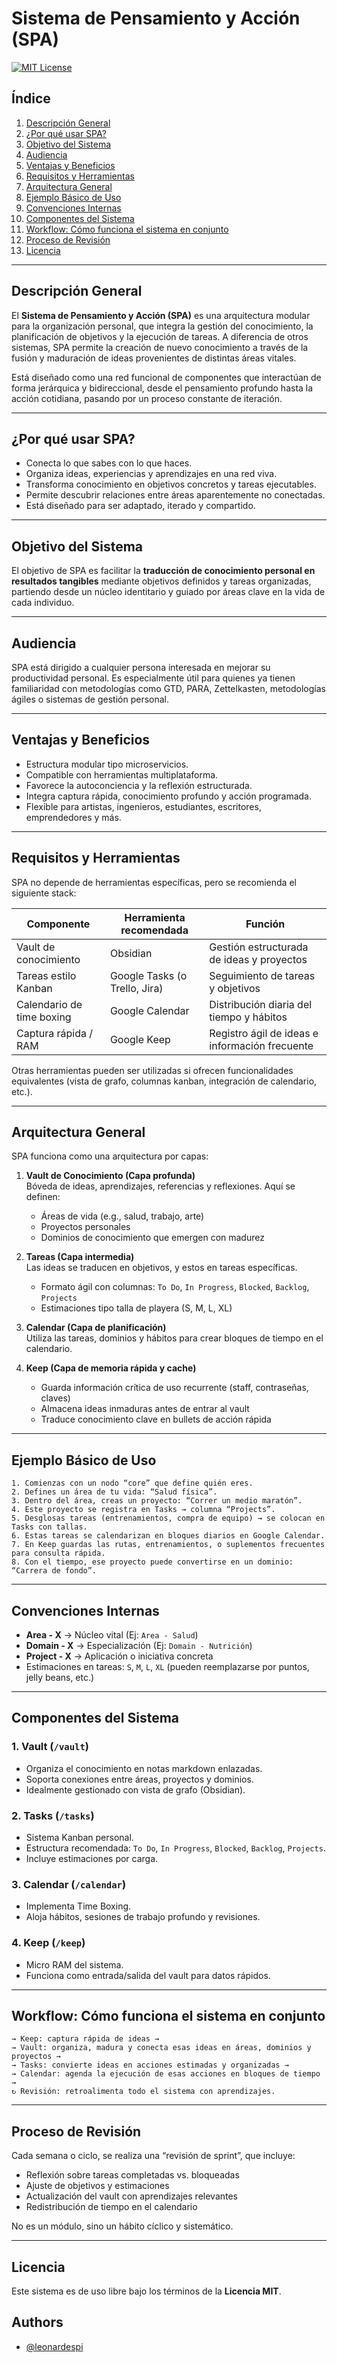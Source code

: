 # Sistema de Pensamiento y Acción (SPA)


[![MIT License](https://img.shields.io/badge/License-MIT-green.svg)](https://choosealicense.com/licenses/mit/)


## Índice

1. [Descripción General](#descripción-general)
2. [¿Por qué usar SPA?](#por-qué-usar-spa)
3. [Objetivo del Sistema](#objetivo-del-sistema)
4. [Audiencia](#audiencia)
5. [Ventajas y Beneficios](#ventajas-y-beneficios)
6. [Requisitos y Herramientas](#requisitos-y-herramientas)
7. [Arquitectura General](#arquitectura-general)
8. [Ejemplo Básico de Uso](#ejemplo-básico-de-uso)
9. [Convenciones Internas](#convenciones-internas)
10. [Componentes del Sistema](#componentes-del-sistema)
11. [Workflow: Cómo funciona el sistema en conjunto](#workflow-cómo-funciona-el-sistema-en-conjunto)
12. [Proceso de Revisión](#proceso-de-revisión)
13. [Licencia](#licencia)

---

## Descripción General

El **Sistema de Pensamiento y Acción (SPA)** es una arquitectura modular para la organización personal, que integra la gestión del conocimiento, la planificación de objetivos y la ejecución de tareas. A diferencia de otros sistemas, SPA permite la creación de nuevo conocimiento a través de la fusión y maduración de ideas provenientes de distintas áreas vitales.

Está diseñado como una red funcional de componentes que interactúan de forma jerárquica y bidireccional, desde el pensamiento profundo hasta la acción cotidiana, pasando por un proceso constante de iteración.

---

## ¿Por qué usar SPA?

- Conecta lo que sabes con lo que haces.
- Organiza ideas, experiencias y aprendizajes en una red viva.
- Transforma conocimiento en objetivos concretos y tareas ejecutables.
- Permite descubrir relaciones entre áreas aparentemente no conectadas.
- Está diseñado para ser adaptado, iterado y compartido.

---

## Objetivo del Sistema

El objetivo de SPA es facilitar la **traducción de conocimiento personal en resultados tangibles** mediante objetivos definidos y tareas organizadas, partiendo desde un núcleo identitario y guiado por áreas clave en la vida de cada individuo.

---

## Audiencia

SPA está dirigido a cualquier persona interesada en mejorar su productividad personal. Es especialmente útil para quienes ya tienen familiaridad con metodologías como GTD, PARA, Zettelkasten, metodologías ágiles o sistemas de gestión personal.

---

## Ventajas y Beneficios

- Estructura modular tipo microservicios.
- Compatible con herramientas multiplataforma.
- Favorece la autoconciencia y la reflexión estructurada.
- Integra captura rápida, conocimiento profundo y acción programada.
- Flexible para artistas, ingenieros, estudiantes, escritores, emprendedores y más.

---

## Requisitos y Herramientas

SPA no depende de herramientas específicas, pero se recomienda el siguiente stack:

| Componente | Herramienta recomendada | Función |
|-----------|--------------------------|--------|
| Vault de conocimiento | Obsidian | Gestión estructurada de ideas y proyectos |
| Tareas estilo Kanban | Google Tasks (o Trello, Jira) | Seguimiento de tareas y objetivos |
| Calendario de time boxing | Google Calendar | Distribución diaria del tiempo y hábitos |
| Captura rápida / RAM | Google Keep | Registro ágil de ideas e información frecuente |

Otras herramientas pueden ser utilizadas si ofrecen funcionalidades equivalentes (vista de grafo, columnas kanban, integración de calendario, etc.).

---

## Arquitectura General

SPA funciona como una arquitectura por capas:

1. **Vault de Conocimiento (Capa profunda)**  
   Bóveda de ideas, aprendizajes, referencias y reflexiones. Aquí se definen:
   - Áreas de vida (e.g., salud, trabajo, arte)
   - Proyectos personales
   - Dominios de conocimiento que emergen con madurez

2. **Tareas (Capa intermedia)**  
   Las ideas se traducen en objetivos, y estos en tareas específicas.
   - Formato ágil con columnas: `To Do`, `In Progress`, `Blocked`, `Backlog`, `Projects`
   - Estimaciones tipo talla de playera (S, M, L, XL)

3. **Calendar (Capa de planificación)**  
   Utiliza las tareas, dominios y hábitos para crear bloques de tiempo en el calendario.

4. **Keep (Capa de memoria rápida y cache)**  
   - Guarda información crítica de uso recurrente (staff, contraseñas, claves)
   - Almacena ideas inmaduras antes de entrar al vault
   - Traduce conocimiento clave en bullets de acción rápida

---

## Ejemplo Básico de Uso

```
1. Comienzas con un nodo “core” que define quién eres.
2. Defines un área de tu vida: “Salud física”.
3. Dentro del área, creas un proyecto: “Correr un medio maratón”.
4. Este proyecto se registra en Tasks → columna “Projects”.
5. Desglosas tareas (entrenamientos, compra de equipo) → se colocan en Tasks con tallas.
6. Estas tareas se calendarizan en bloques diarios en Google Calendar.
7. En Keep guardas las rutas, entrenamientos, o suplementos frecuentes para consulta rápida.
8. Con el tiempo, ese proyecto puede convertirse en un dominio: “Carrera de fondo”.
```

---

## Convenciones Internas

- **Area - X** → Núcleo vital (Ej: `Area - Salud`)
- **Domain - X** → Especialización (Ej: `Domain - Nutrición`)
- **Project - X** → Aplicación o iniciativa concreta
- Estimaciones en tareas: `S`, `M`, `L`, `XL` (pueden reemplazarse por puntos, jelly beans, etc.)

---

## Componentes del Sistema

### 1. Vault (`/vault`)
- Organiza el conocimiento en notas markdown enlazadas.
- Soporta conexiones entre áreas, proyectos y dominios.
- Idealmente gestionado con vista de grafo (Obsidian).

### 2. Tasks (`/tasks`)
- Sistema Kanban personal.
- Estructura recomendada: `To Do`, `In Progress`, `Blocked`, `Backlog`, `Projects`.
- Incluye estimaciones por carga.

### 3. Calendar (`/calendar`)
- Implementa Time Boxing.
- Aloja hábitos, sesiones de trabajo profundo y revisiones.

### 4. Keep (`/keep`)
- Micro RAM del sistema.
- Funciona como entrada/salida del vault para datos rápidos.

---

## Workflow: Cómo funciona el sistema en conjunto

```
→ Keep: captura rápida de ideas →  
→ Vault: organiza, madura y conecta esas ideas en áreas, dominios y proyectos →  
→ Tasks: convierte ideas en acciones estimadas y organizadas →  
→ Calendar: agenda la ejecución de esas acciones en bloques de tiempo →  
↻ Revisión: retroalimenta todo el sistema con aprendizajes.
```

---

## Proceso de Revisión

Cada semana o ciclo, se realiza una “revisión de sprint”, que incluye:
- Reflexión sobre tareas completadas vs. bloqueadas
- Ajuste de objetivos y estimaciones
- Actualización del vault con aprendizajes relevantes
- Redistribución de tiempo en el calendario

No es un módulo, sino un hábito cíclico y sistemático.

---

## Licencia

Este sistema es de uso libre bajo los términos de la **Licencia MIT**.


## Authors

- [@leonardespi](https://www.github.com/leonardespi)





